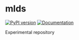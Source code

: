 # mlds

<!-- [![Kokoro](https://storage.googleapis.com/tfds-kokoro-public/kokoro-build.svg)](https://storage.googleapis.com/tfds-kokoro-public/kokoro-build.html) -->
[![PyPI version](https://badge.fury.io/py/mlds.svg)](https://badge.fury.io/py/mlds)
[![Documentation](https://img.shields.io/badge/api-reference-blue.svg)](https://github.com/Conchylicultor/mlds)

Experimental repository
